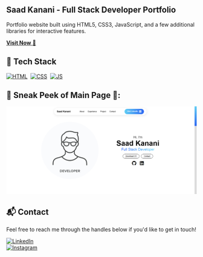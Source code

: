 ## Saad Kanani - Full Stack Developer Portfolio

Portfolio website built using HTML5, CSS3, JavaScript, and a few additional libraries for interactive features.

<a href="https://your-portfolio-link.com" target="_blank">**Visit Now** 🚀</a>

## 📌 Tech Stack
[![HTML](https://img.shields.io/badge/html5%20-%23E34F26.svg?&style=for-the-badge&logo=html5&logoColor=white)](https://github.com/yourusername/Portfolio-Website/search?l=html)&nbsp;
[![CSS](https://img.shields.io/badge/css3%20-%231572B6.svg?&style=for-the-badge&logo=css3&logoColor=white)](https://github.com/yourusername/Portfolio-Website/search?l=css)&nbsp;
[![JS](https://img.shields.io/badge/javascript%20-%23323330.svg?&style=for-the-badge&logo=javascript&logoColor=%23F7DF1E)](https://github.com/yourusername/Portfolio-Website/search?l=javascript)

## 📌 Sneak Peek of Main Page 🙈:

![Portfolio Preview](images/review.png)

## 📬 Contact

Feel free to reach me through the handles below if you'd like to get in touch!

[![LinkedIn](https://img.shields.io/badge/LinkedIn-0077B5?style=for-the-badge&logo=linkedin&logoColor=white)](https://www.linkedin.com/in/saad-kanani/)  
[![Instagram](https://img.shields.io/badge/Instagram-E4405F?style=for-the-badge&logo=instagram&logoColor=white)](https://www.instagram.com/saad__kanani/)
